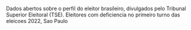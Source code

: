 Dados abertos sobre o perfil do eleitor brasileiro, divulgados pelo Tribunal Superior Eleitoral (TSE). Eleitores com deficiencia no primeiro turno das eleicoes 2022, Sao Paulo
